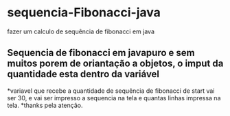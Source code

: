 # sequencia-Fibonacci-java
fazer um calculo de sequência de fibonacci em java

## Sequencia de fibonacci em javapuro e sem muitos porem de oriantação a objetos, o imput da quantidade esta dentro da variável

*variavel que recebe a quantidade de sequência de fibonacci de start vai ser 30, e vai ser impresso a sequencia na tela e quantas linhas impressa na tela.
*thanks pela atenção.